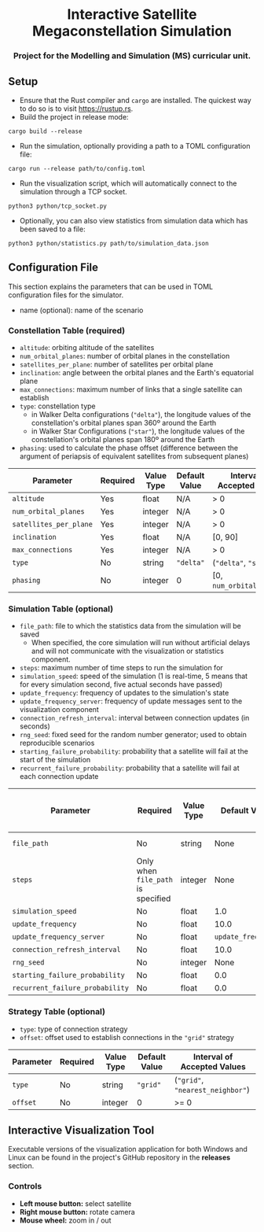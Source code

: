 
<div align="center">
    <h1>Interactive Satellite Megaconstellation Simulation</h1>
    <h3>Project for the Modelling and Simulation (MS) curricular unit.</h3>
</div>

## Setup

- Ensure that the Rust compiler and `cargo` are installed. The quickest way to do so is to visit https://rustup.rs.
- Build the project in release mode:
```
cargo build --release
```
- Run the simulation, optionally providing a path to a TOML configuration file:
```
cargo run --release path/to/config.toml
```
- Run the visualization script, which will automatically connect to the simulation through a TCP socket.
```
python3 python/tcp_socket.py
```
- Optionally, you can also view statistics from simulation data which has been saved to a file:
```
python3 python/statistics.py path/to/simulation_data.json
```

## Configuration File

This section explains the parameters that can be used in TOML configuration files for the simulator.

- name (optional): name of the scenario

### Constellation Table (required)
- `altitude`: orbiting altitude of the satellites
- `num_orbital_planes`: number of orbital planes in the constellation
- `satellites_per_plane`: number of satellites per orbital plane
- `inclination`: angle between the orbital planes and the Earth's equatorial plane
- `max_connections`: maximum number of links that a single satellite can establish
- `type`: constellation type
  - in Walker Delta configurations (`"delta"`), the longitude values of the constellation's orbital planes span 360º around the Earth
  - in Walker Star Configurations (`"star"`), the longitude values of the constellation's orbital planes span 180º around the Earth
- `phasing`: used to calculate the phase offset (difference between the argument of periapsis of equivalent satellites from subsequent planes)

| Parameter | Required | Value Type | Default Value | Interval of Accepted Values |
| ---------------------- | --- | ------- | --------- | ------------------------- |
| `altitude`             | Yes | float   | N/A       | > 0                       |
| `num_orbital_planes`   | Yes | integer | N/A       | > 0                       |
| `satellites_per_plane` | Yes | integer | N/A       | > 0                       |
| `inclination`          | Yes | float   | N/A       | [0, 90]                   |
| `max_connections`      | Yes | integer | N/A       | > 0                       |
| `type`                 | No  | string  | `"delta"` | (`"delta"`, `"star"`)     |
| `phasing`              | No  | integer | 0         | [0, `num_orbital_planes`[ |

### Simulation Table (optional)
- `file_path`: file to which the statistics data from the simulation will be saved
  - When specified, the core simulation will run without artificial delays and will not communicate with the visualization or statistics component.
- `steps`: maximum number of time steps to run the simulation for
- `simulation_speed`: speed of the simulation (1 is real-time, 5 means that for every simulation second, five actual seconds have passed)
- `update_frequency`: frequency of updates to the simulation's state
- `update_frequency_server`: frequency of update messages sent to the visualization component
- `connection_refresh_interval`: interval between connection updates (in seconds)
- `rng_seed`: fixed seed for the random number generator; used to obtain reproducible scenarios
- `starting_failure_probability`: probability that a satellite will fail at the start of the simulation
- `recurrent_failure_probability`: probability that a satellite will fail at each connection update

| Parameter | Required | Value Type | Default Value | Interval of Accepted Values |
| ------------------------------- | ---------- | ------- | ------------------ | --------------- |
| `file_path`                     | No         | string  | None               | valid file path |
| `steps` | Only when `file_path` is specified | integer | None               | > 0             |
| `simulation_speed`              | No         | float   | 1.0                | > 0             |
| `update_frequency`              | No         | float   | 10.0               | > 0             |
| `update_frequency_server`       | No         | float   | `update_frequency` | > 0             |
| `connection_refresh_interval`   | No         | float   | 10.0               | > 0             |
| `rng_seed`                      | No         | integer | None               | >= 0            |
| `starting_failure_probability`  | No         | float   | 0.0                | [0.0, 1.0]      |
| `recurrent_failure_probability` | No         | float   | 0.0                | [0.0, 1.0]      |

### Strategy Table (optional)
- `type`: type of connection strategy
- `offset`: offset used to establish connections in the `"grid"` strategy

| Parameter | Required | Value Type | Default Value | Interval of Accepted Values |
| -------- | --- | ------- | -------- | -------------------------------- |
| `type`   | No  | string  | `"grid"` | (`"grid"`, `"nearest_neighbor"`) |
| `offset` | No  | integer | 0        | >= 0                             |

## Interactive Visualization Tool

Executable versions of the visualization application for both Windows and Linux can be found in the project's GitHub repository in the **releases** section.

### Controls

- **Left mouse button:** select satellite
- **Right mouse button:** rotate camera
- **Mouse wheel:** zoom in / out
